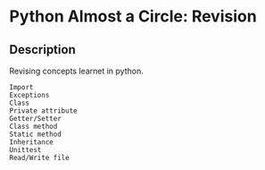 # Python Almost a Circle: Revision

## Description

Revising concepts learnet in python.


    Import
    Exceptions
    Class
    Private attribute
    Getter/Setter
    Class method
    Static method
    Inheritance
    Unittest
    Read/Write file
